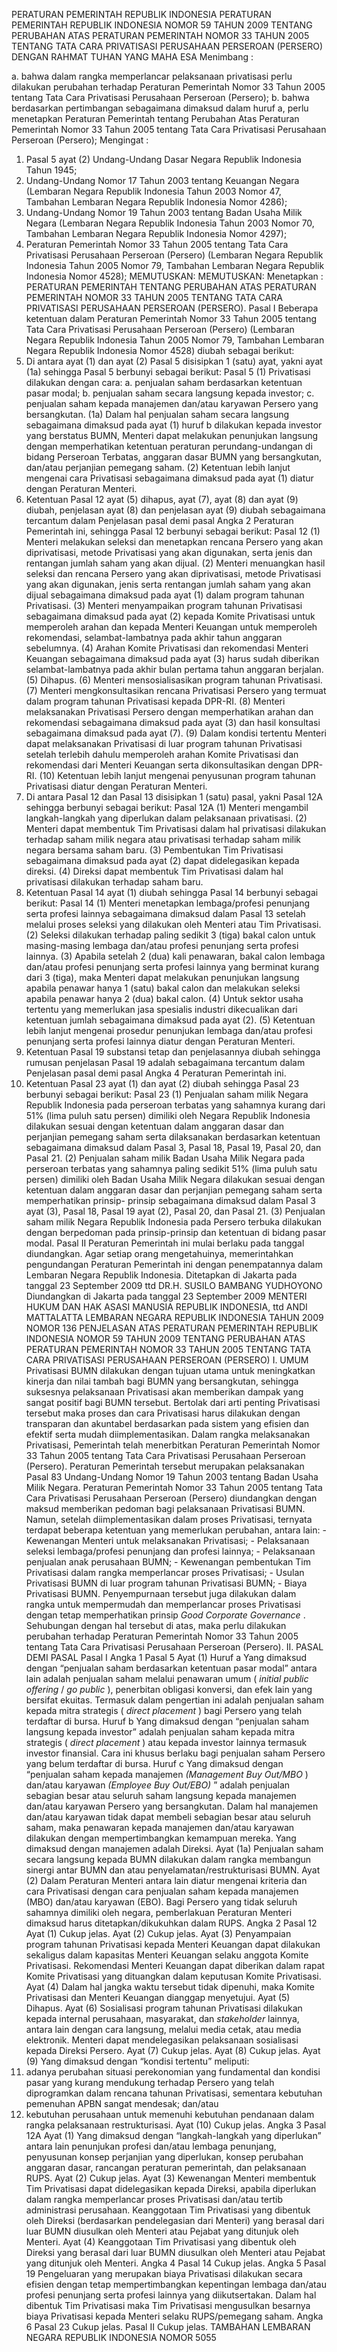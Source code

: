  PERATURAN PEMERINTAH REPUBLIK INDONESIA PERATURAN PEMERINTAH REPUBLIK INDONESIA NOMOR 59 TAHUN 2009 TENTANG PERUBAHAN ATAS PERATURAN PEMERINTAH NOMOR 33 TAHUN 2005 TENTANG TATA CARA PRIVATISASI PERUSAHAAN PERSEROAN (PERSERO)
DENGAN RAHMAT TUHAN YANG MAHA ESA
Menimbang :

a. bahwa dalam rangka memperlancar pelaksanaan privatisasi perlu dilakukan perubahan terhadap Peraturan Pemerintah Nomor 33 Tahun 2005 tentang Tata Cara Privatisasi Perusahaan Perseroan (Persero);
b. bahwa berdasarkan pertimbangan sebagaimana dimaksud dalam huruf a, perlu menetapkan Peraturan Pemerintah tentang Perubahan Atas Peraturan Pemerintah Nomor 33 Tahun 2005 tentang Tata Cara Privatisasi Perusahaan Perseroan (Persero);
Mengingat :

1. Pasal 5 ayat (2) Undang-Undang Dasar Negara Republik Indonesia Tahun 1945;
2. Undang-Undang Nomor 17 Tahun 2003 tentang Keuangan Negara (Lembaran Negara Republik Indonesia Tahun 2003 Nomor 47, Tambahan Lembaran Negara Republik Indonesia Nomor 4286);
3. Undang-Undang Nomor 19 Tahun 2003 tentang Badan Usaha Milik Negara (Lembaran Negara Republik Indonesia Tahun 2003 Nomor 70, Tambahan Lembaran Negara Republik Indonesia Nomor 4297);
4. Peraturan Pemerintah Nomor 33 Tahun 2005 tentang Tata Cara Privatisasi Perusahaan Perseroan (Persero) (Lembaran Negara Republik Indonesia Tahun 2005 Nomor 79, Tambahan Lembaran Negara Republik Indonesia Nomor 4528);
MEMUTUSKAN:
MEMUTUSKAN:
 Menetapkan : PERATURAN PEMERINTAH TENTANG PERUBAHAN ATAS PERATURAN PEMERINTAH NOMOR 33 TAHUN 2005 TENTANG TATA CARA PRIVATISASI PERUSAHAAN PERSEROAN (PERSERO).
Pasal I
Beberapa ketentuan dalam Peraturan Pemerintah Nomor 33 Tahun 2005 tentang Tata Cara Privatisasi Perusahaan Perseroan (Persero) (Lembaran Negara Republik Indonesia Tahun 2005 Nomor 79, Tambahan Lembaran Negara Republik Indonesia Nomor 4528) diubah sebagai berikut:
1. Di antara ayat (1) dan ayat (2) Pasal 5 disisipkan 1 (satu) ayat, yakni ayat (1a) sehingga Pasal 5 berbunyi sebagai berikut:
Pasal 5
(1) Privatisasi dilakukan dengan cara:
a. penjualan saham berdasarkan ketentuan pasar modal;
b. penjualan saham secara langsung kepada investor;
c. penjualan saham kepada manajemen dan/atau karyawan Persero yang bersangkutan.
(1a) Dalam hal penjualan saham secara langsung sebagaimana dimaksud pada ayat (1) huruf b dilakukan kepada investor yang berstatus BUMN, Menteri dapat melakukan penunjukan langsung dengan memperhatikan ketentuan peraturan perundang-undangan di bidang Perseroan Terbatas, anggaran dasar BUMN yang bersangkutan, dan/atau perjanjian pemegang saham.
(2) Ketentuan lebih lanjut mengenai cara Privatisasi sebagaimana dimaksud pada ayat (1) diatur dengan Peraturan Menteri.
2. Ketentuan Pasal 12 ayat (5) dihapus, ayat (7), ayat (8) dan ayat (9) diubah, penjelasan ayat (8) dan penjelasan ayat (9) diubah sebagaimana tercantum dalam Penjelasan pasal demi pasal Angka 2 Peraturan Pemerintah ini, sehingga Pasal 12 berbunyi sebagai berikut:
Pasal 12
(1) Menteri melakukan seleksi dan menetapkan rencana Persero yang akan diprivatisasi, metode Privatisasi yang akan digunakan, serta jenis dan rentangan jumlah saham yang akan dijual.
(2) Menteri menuangkan hasil seleksi dan rencana Persero yang akan diprivatisasi, metode Privatisasi yang akan digunakan, jenis serta rentangan jumlah saham yang akan dijual sebagaimana dimaksud pada ayat (1) dalam program tahunan Privatisasi.
(3) Menteri menyampaikan program tahunan Privatisasi sebagaimana dimaksud pada ayat (2) kepada Komite Privatisasi untuk memperoleh arahan dan kepada Menteri Keuangan untuk memperoleh rekomendasi, selambat-lambatnya pada akhir tahun anggaran sebelumnya.
(4) Arahan Komite Privatisasi dan rekomendasi Menteri Keuangan sebagaimana dimaksud pada ayat (3) harus sudah diberikan selambat-lambatnya pada akhir bulan pertama tahun anggaran berjalan.
(5) Dihapus.
(6) Menteri mensosialisasikan program tahunan Privatisasi.
(7) Menteri mengkonsultasikan rencana Privatisasi Persero yang termuat dalam program tahunan Privatisasi kepada DPR-RI.
(8) Menteri melaksanakan Privatisasi Persero dengan memperhatikan arahan dan rekomendasi sebagaimana dimaksud pada ayat (3) dan hasil konsultasi sebagaimana dimaksud pada ayat (7).
(9) Dalam kondisi tertentu Menteri dapat melaksanakan Privatisasi di luar program tahunan Privatisasi setelah terlebih dahulu memperoleh arahan Komite Privatisasi dan rekomendasi dari Menteri Keuangan serta dikonsultasikan dengan DPR-RI.
(10) Ketentuan lebih lanjut mengenai penyusunan program tahunan Privatisasi diatur dengan Peraturan Menteri.
3. Di antara Pasal 12 dan Pasal 13 disisipkan 1 (satu) pasal, yakni Pasal 12A sehingga berbunyi sebagai berikut:
Pasal 12A
(1) Menteri mengambil langkah-langkah yang diperlukan dalam pelaksanaan privatisasi.
(2) Menteri dapat membentuk Tim Privatisasi dalam hal privatisasi dilakukan terhadap saham milik negara atau privatisasi terhadap saham milik negara bersama saham baru.
(3) Pembentukan Tim Privatisasi sebagaimana dimaksud pada ayat (2) dapat didelegasikan kepada direksi.
(4) Direksi dapat membentuk Tim Privatisasi dalam hal privatisasi dilakukan terhadap saham baru.
4. Ketentuan Pasal 14 ayat (1) diubah sehingga Pasal 14 berbunyi sebagai berikut:
Pasal 14
(1) Menteri menetapkan lembaga/profesi penunjang serta profesi lainnya sebagaimana dimaksud dalam Pasal 13 setelah melalui proses seleksi yang dilakukan oleh Menteri atau Tim Privatisasi.
(2) Seleksi dilakukan terhadap paling sedikit 3 (tiga) bakal calon untuk masing-masing lembaga dan/atau profesi penunjang serta profesi lainnya.
(3) Apabila setelah 2 (dua) kali penawaran, bakal calon lembaga dan/atau profesi penunjang serta profesi lainnya yang berminat kurang dari 3 (tiga), maka Menteri dapat melakukan penunjukan langsung apabila penawar hanya 1 (satu) bakal calon dan melakukan seleksi apabila penawar hanya 2 (dua) bakal calon.
(4) Untuk sektor usaha tertentu yang memerlukan jasa spesialis industri dikecualikan dari ketentuan jumlah sebagaimana dimaksud pada ayat (2).
(5) Ketentuan lebih lanjut mengenai prosedur penunjukan lembaga dan/atau profesi penunjang serta profesi lainnya diatur dengan Peraturan Menteri.
5. Ketentuan Pasal 19 substansi tetap dan penjelasannya diubah sehingga rumusan penjelasan Pasal 19 adalah sebagaimana tercantum dalam Penjelasan pasal demi pasal Angka 4 Peraturan Pemerintah ini.
6. Ketentuan Pasal 23 ayat (1) dan ayat (2) diubah sehingga Pasal 23 berbunyi sebagai berikut:
Pasal 23
(1) Penjualan saham milik Negara Republik Indonesia pada perseroan terbatas yang sahamnya kurang dari 51% (lima puluh satu persen) dimiliki oleh Negara Republik Indonesia dilakukan sesuai dengan ketentuan dalam anggaran dasar dan perjanjian pemegang saham serta dilaksanakan berdasarkan ketentuan sebagaimana dimaksud dalam Pasal 3, Pasal 18, Pasal 19, Pasal 20, dan Pasal 21.
(2) Penjualan saham milik Badan Usaha Milik Negara pada perseroan terbatas yang sahamnya paling sedikit 51% (lima puluh satu persen) dimiliki oleh Badan Usaha Milik Negara dilakukan sesuai dengan ketentuan dalam anggaran dasar dan perjanjian pemegang saham serta memperhatikan prinsip- prinsip sebagaimana dimaksud dalam Pasal 3 ayat (3), Pasal 18, Pasal 19 ayat (2), Pasal 20, dan Pasal 21.
(3) Penjualan saham milik Negara Republik Indonesia pada Persero terbuka dilakukan dengan berpedoman pada prinsip-prinsip dan ketentuan di bidang pasar modal.
Pasal II
Peraturan Pemerintah ini mulai berlaku pada tanggal diundangkan.
Agar setiap orang mengetahuinya, memerintahkan pengundangan Peraturan Pemerintah ini dengan penempatannya dalam Lembaran Negara Republik Indonesia. Ditetapkan di Jakarta pada tanggal 23 September 2009 ttd DR.H. SUSILO BAMBANG YUDHOYONO Diundangkan di Jakarta pada tanggal 23 September 2009 MENTERI HUKUM DAN HAK ASASI MANUSIA REPUBLIK INDONESIA, ttd ANDI MATTALATTA LEMBARAN NEGARA REPUBLIK INDONESIA TAHUN 2009 NOMOR 136 PENJELASAN ATAS PERATURAN PEMERINTAH REPUBLIK INDONESIA NOMOR 59 TAHUN 2009 TENTANG PERUBAHAN ATAS PERATURAN PEMERINTAH NOMOR 33 TAHUN 2005 TENTANG TATA CARA PRIVATISASI PERUSAHAAN PERSEROAN (PERSERO) I. UMUM Privatisasi BUMN dilakukan dengan tujuan utama untuk meningkatkan kinerja dan nilai tambah bagi BUMN yang bersangkutan, sehingga suksesnya pelaksanaan Privatisasi akan memberikan dampak yang sangat positif bagi BUMN tersebut. Bertolak dari arti penting Privatisasi tersebut maka proses dan cara Privatisasi harus dilakukan dengan transparan dan akuntabel berdasarkan pada sistem yang efisien dan efektif serta mudah diimplementasikan. Dalam rangka melaksanakan Privatisasi, Pemerintah telah menerbitkan Peraturan Pemerintah Nomor 33 Tahun 2005 tentang Tata Cara Privatisasi Perusahaan Perseroan (Persero). Peraturan Pemerintah tersebut merupakan pelaksanakan Pasal 83 Undang-Undang Nomor 19 Tahun 2003 tentang Badan Usaha Milik Negara. Peraturan Pemerintah Nomor 33 Tahun 2005 tentang Tata Cara Privatisasi Perusahaan Perseroan (Persero) diundangkan dengan maksud memberikan pedoman bagi pelaksanaan Privatisasi BUMN. Namun, setelah diimplementasikan dalam proses Privatisasi, ternyata terdapat beberapa ketentuan yang memerlukan perubahan, antara lain: - Kewenangan Menteri untuk melaksanakan Privatisasi; - Pelaksanaan seleksi lembaga/profesi penunjang dan profesi lainnya; - Pelaksanaan penjualan anak perusahaan BUMN; - Kewenangan pembentukan Tim Privatisasi dalam rangka memperlancar proses Privatisasi; - Usulan Privatisasi BUMN di luar program tahunan Privatisasi BUMN; - Biaya Privatisasi BUMN. Penyempurnaan tersebut juga dilakukan dalam rangka untuk mempermudah dan memperlancar proses Privatisasi dengan tetap memperhatikan prinsip _Good Corporate Governance_ . Sehubungan dengan hal tersebut di atas, maka perlu dilakukan perubahan terhadap Peraturan Pemerintah Nomor 33 Tahun 2005 tentang Tata Cara Privatisasi Perusahaan Perseroan (Persero). II. PASAL DEMI PASAL
Pasal I
Angka 1
Pasal 5
Ayat (1) Huruf a Yang dimaksud dengan “penjualan saham berdasarkan ketentuan pasar modal” antara lain adalah penjualan saham melalui penawaran umum ( _initial public offering_ / _go public_ ), penerbitan obligasi konversi, dan efek lain yang bersifat ekuitas. Termasuk dalam pengertian ini adalah penjualan saham kepada mitra strategis ( _direct_ _placement_ ) bagi Persero yang telah terdaftar di bursa. Huruf b Yang dimaksud dengan “penjualan saham langsung kepada investor” adalah penjualan saham kepada mitra strategis ( _direct placement_ ) atau kepada investor lainnya termasuk investor finansial. Cara ini khusus berlaku bagi penjualan saham Persero yang belum terdaftar di bursa. Huruf c Yang dimaksud dengan “penjualan saham kepada manajemen _(Management Buy Out/MBO_ ) dan/atau karyawan _(Employee_ _Buy_ _Out/EBO)_ ” adalah penjualan sebagian besar atau seluruh saham langsung kepada manajemen dan/atau karyawan Persero yang bersangkutan. Dalam hal manajemen dan/atau karyawan tidak dapat membeli sebagian besar atau seluruh saham, maka penawaran kepada manajemen dan/atau karyawan dilakukan dengan mempertimbangkan kemampuan mereka. Yang dimaksud dengan manajemen adalah Direksi. Ayat (1a) Penjualan saham secara langsung kepada BUMN dilakukan dalam rangka membangun sinergi antar BUMN dan atau penyelamatan/restrukturisasi BUMN. Ayat (2) Dalam Peraturan Menteri antara lain diatur mengenai kriteria dan cara Privatisasi dengan cara penjualan saham kepada manajemen (MBO) dan/atau karyawan (EBO). Bagi Persero yang tidak seluruh sahamnya dimiliki oleh negara, pemberlakuan Peraturan Menteri dimaksud harus ditetapkan/dikukuhkan dalam RUPS. Angka 2
Pasal 12
Ayat (1) Cukup jelas. Ayat (2) Cukup jelas. Ayat (3) Penyampaian program tahunan Privatisasi kepada Menteri Keuangan dapat dilakukan sekaligus dalam kapasitas Menteri Keuangan selaku anggota Komite Privatisasi. Rekomendasi Menteri Keuangan dapat diberikan dalam rapat Komite Privatisasi yang dituangkan dalam keputusan Komite Privatisasi. Ayat (4) Dalam hal jangka waktu tersebut tidak dipenuhi, maka Komite Privatisasi dan Menteri Keuangan dianggap menyetujui. Ayat (5) Dihapus. Ayat (6) Sosialisasi program tahunan Privatisasi dilakukan kepada internal perusahaan, masyarakat, dan _stakeholder_ lainnya, antara lain dengan cara langsung, melalui media cetak, atau media elektronik. Menteri dapat mendelegasikan pelaksanaan sosialisasi kepada Direksi Persero. Ayat (7) Cukup jelas. Ayat (8) Cukup jelas. Ayat (9) Yang dimaksud dengan “kondisi tertentu” meliputi:
1. adanya perubahan situasi perekonomian yang fundamental dan kondisi pasar yang kurang mendukung terhadap Persero yang telah diprogramkan dalam rencana tahunan Privatisasi, sementara kebutuhan pemenuhan APBN sangat mendesak; dan/atau
2. kebutuhan perusahaan untuk memenuhi kebutuhan pendanaan dalam rangka pelaksanaan restrukturisasi. Ayat (10) Cukup jelas. Angka 3
Pasal 12A
Ayat (1) Yang dimaksud dengan “langkah-langkah yang diperlukan” antara lain penunjukan profesi dan/atau lembaga penunjang, penyusunan konsep perjanjian yang diperlukan, konsep perubahan anggaran dasar, rancangan peraturan pemerintah, dan pelaksanaan RUPS. Ayat (2) Cukup jelas. Ayat (3) Kewenangan Menteri membentuk Tim Privatisasi dapat didelegasikan kepada Direksi, apabila diperlukan dalam rangka memperlancar proses Privatisasi dan/atau tertib administrasi perusahaan. Keanggotaan Tim Privatisasi yang dibentuk oleh Direksi (berdasarkan pendelegasian dari Menteri) yang berasal dari luar BUMN diusulkan oleh Menteri atau Pejabat yang ditunjuk oleh Menteri. Ayat (4) Keanggotaan Tim Privatisasi yang dibentuk oleh Direksi yang berasal dari luar BUMN diusulkan oleh Menteri atau Pejabat yang ditunjuk oleh Menteri. Angka 4
Pasal 14
Cukup jelas. Angka 5
Pasal 19
Pengeluaran yang merupakan biaya Privatisasi dilakukan secara efisien dengan tetap mempertimbangkan kepentingan lembaga dan/atau profesi penunjang serta profesi lainnya yang diikutsertakan. Dalam hal dibentuk Tim Privatisasi maka Tim Privatisasi mengusulkan besarnya biaya Privatisasi kepada Menteri selaku RUPS/pemegang saham. Angka 6
Pasal 23
Cukup jelas.
Pasal II
Cukup jelas. TAMBAHAN LEMBARAN NEGARA REPUBLIK INDONESIA NOMOR 5055